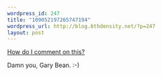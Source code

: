 ```yaml
--- 
wordpress_id: 247
title: "109052197265747194"
wordpress_url: http://blog.6thdensity.net/?p=247
layout: post
---
```

<a href="http://www.rockpapersaddam.com/flash/">How do I comment on this?</a>

Damn you, Gary Bean.  :-)
